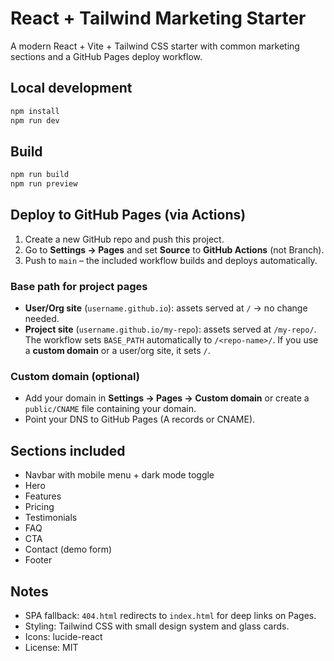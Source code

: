 # React + Tailwind Marketing Starter

A modern React + Vite + Tailwind CSS starter with common marketing sections and a GitHub Pages deploy workflow.

## Local development
```bash
npm install
npm run dev
```

## Build
```bash
npm run build
npm run preview
```

## Deploy to GitHub Pages (via Actions)

1. Create a new GitHub repo and push this project.
2. Go to **Settings → Pages** and set **Source** to **GitHub Actions** (not Branch).
3. Push to `main` – the included workflow builds and deploys automatically.

### Base path for project pages
- **User/Org site** (`username.github.io`): assets served at `/` → no change needed.
- **Project site** (`username.github.io/my-repo`): assets served at `/my-repo/`.
  The workflow sets `BASE_PATH` automatically to `/<repo-name>/`. If you use a **custom domain** or a user/org site, it sets `/`.

### Custom domain (optional)
- Add your domain in **Settings → Pages → Custom domain** or create a `public/CNAME` file containing your domain.
- Point your DNS to GitHub Pages (A records or CNAME).

## Sections included
- Navbar with mobile menu + dark mode toggle
- Hero
- Features
- Pricing
- Testimonials
- FAQ
- CTA
- Contact (demo form)
- Footer

## Notes
- SPA fallback: `404.html` redirects to `index.html` for deep links on Pages.
- Styling: Tailwind CSS with small design system and glass cards.
- Icons: lucide-react
- License: MIT
